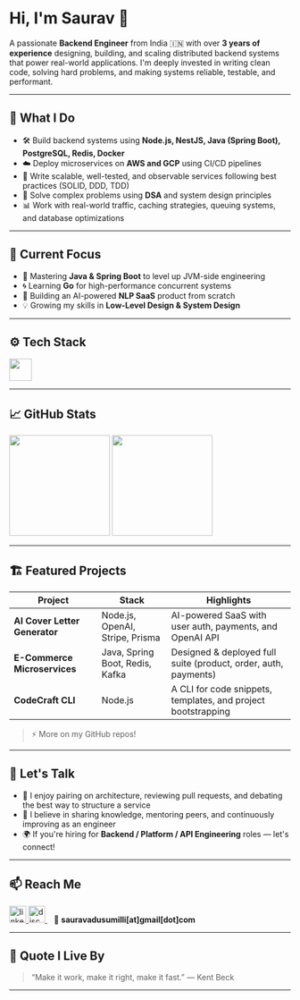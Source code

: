 <h1 align="left">Hi, I'm Saurav 👋</h1>

<p align="left">
  A passionate <strong>Backend Engineer</strong> from India 🇮🇳 with over <strong>3 years of experience</strong> designing, building, and scaling distributed backend systems that power real-world applications. I'm deeply invested in writing clean code, solving hard problems, and making systems reliable, testable, and performant.
</p>

---

<h2>🚀 What I Do</h2>

- 🛠️ Build backend systems using <strong>Node.js, NestJS, Java (Spring Boot), PostgreSQL, Redis, Docker</strong>
- ☁️ Deploy microservices on <strong>AWS and GCP</strong> using CI/CD pipelines
- 📐 Write scalable, well-tested, and observable services following best practices (SOLID, DDD, TDD)
- 🧠 Solve complex problems using <strong>DSA</strong> and system design principles
- 📊 Work with real-world traffic, caching strategies, queuing systems, and database optimizations

---

<h2>📌 Current Focus</h2>

- 🧪 Mastering <strong>Java & Spring Boot</strong> to level up JVM-side engineering
- 🌀 Learning <strong>Go</strong> for high-performance concurrent systems
- 🧠 Building an AI-powered <strong>NLP SaaS</strong> product from scratch
- 💡 Growing my skills in <strong>Low-Level Design & System Design</strong>

---

<h2>⚙️ Tech Stack</h2>

<div align="left">
  <img src="https://skillicons.dev/icons?i=ts,js,nodejs,nestjs,express,java,go,postgres,redis,mysql,docker,kubernetes,aws,gcp,graphql,jest,git,github,gitlab" height="40" />
</div>

---

<h2>📈 GitHub Stats</h2>

<div align="left">
  <img src="https://github-readme-stats.vercel.app/api?username=dante0077&show_icons=true&theme=tokyonight&hide_border=true" height="180" />
  <img src="https://github-readme-stats.vercel.app/api/top-langs/?username=dante0077&layout=compact&theme=tokyonight&hide_border=true" height="180" />
</div>

---

<h2>🏗️ Featured Projects</h2>

| Project | Stack | Highlights |
|--------|-------|------------|
| **AI Cover Letter Generator** | Node.js, OpenAI, Stripe, Prisma | AI-powered SaaS with user auth, payments, and OpenAI API |
| **E-Commerce Microservices** | Java, Spring Boot, Redis, Kafka | Designed & deployed full suite (product, order, auth, payments) |
| **CodeCraft CLI** | Node.js | A CLI for code snippets, templates, and project bootstrapping |

> ⚡ More on my GitHub repos!

---

<h2>💬 Let's Talk</h2>

- 🧠 I enjoy pairing on architecture, reviewing pull requests, and debating the best way to structure a service
- 🤝 I believe in sharing knowledge, mentoring peers, and continuously improving as an engineer
- 🌍 If you're hiring for **Backend / Platform / API Engineering** roles — let's connect!

---

<h2>📫 Reach Me</h2>

<p align="left">
  <a href="https://www.linkedin.com/in/saurav-adusumilli-9967741a0/" target="_blank">
    <img src="https://skillicons.dev/icons?i=linkedin" height="30" alt="linkedin" />
  </a>
  <a href="https://discord.gg/RjYSPNeb" target="_blank">
    <img src="https://skillicons.dev/icons?i=discord" height="30" alt="discord" />
  </a>
  &nbsp;&nbsp;
  📧 <strong>sauravadusumilli[at]gmail[dot]com</strong>
</p>

---

<h2>🧠 Quote I Live By</h2>

> “Make it work, make it right, make it fast.” — Kent Beck

---

